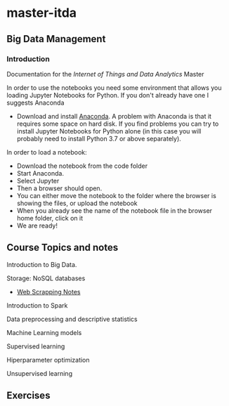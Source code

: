 # master-itda


## Big Data Management

### Introduction
Documentation for the *Internet of Things and Data Analytics* Master

In order to use the notebooks you need some environment that allows you loading Jupyter Notebooks for Python. If you don't already have one I suggests Anaconda


- Download and install [Anaconda](https://www.anaconda.com/products/individual). A problem with Anaconda is that it requires some space on hard disk. If you find problems you can try to install Jupyter Notebooks for Python alone (in this case you will probably need to install Python 3.7 or above separately).

In order to load a notebook:

- Download the notebook from the code folder
- Start Anaconda. 
- Select Jupyter
- Then a browser should open. 
- You can either move the notebook to the folder where the browser is showing the files, or upload the notebook
- When you already see the name of the notebook file in the browser home folder, click on it
- We are ready!


## Course Topics and notes

Introduction to Big Data. 

Storage: NoSQL databases 
  - [Web Scrapping Notes](https://raw.githubusercontent.com/RafaelCaballero/master-itda/main/notes/webscraping_en.pdf)

Introduction to Spark 

Data preprocessing and descriptive statistics 

Machine Learning models 

Supervised learning 

Hiperparameter optimization 

Unsupervised learning



## Exercises

